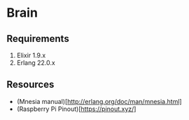 # Brain

## Requirements

1. Elixir 1.9.x
1. Erlang 22.0.x

## Resources

* (Mnesia manual)[http://erlang.org/doc/man/mnesia.html]
* (Raspberry Pi Pinout)[https://pinout.xyz/]
